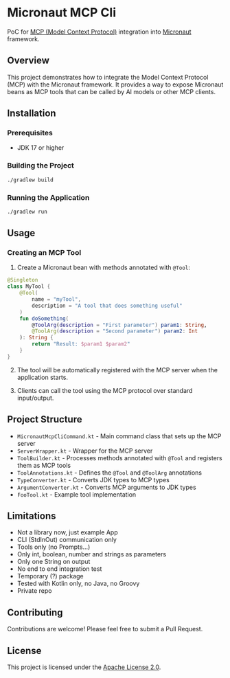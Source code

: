 # Micronaut MCP Cli

PoC for [MCP (Model Context Protocol)](https://modelcontextprotocol.io/) integration into [Micronaut](https://micronaut.io/) framework.

## Overview

This project demonstrates how to integrate the Model Context Protocol (MCP) with the Micronaut framework. It provides a way to expose Micronaut beans as MCP tools that can be called by AI models or other MCP clients.

## Installation

### Prerequisites

- JDK 17 or higher

### Building the Project

```bash
./gradlew build
```

### Running the Application

```bash
./gradlew run
```

## Usage

### Creating an MCP Tool

1. Create a Micronaut bean with methods annotated with `@Tool`:

```kotlin
@Singleton
class MyTool {
    @Tool(
        name = "myTool",
        description = "A tool that does something useful"
    )
    fun doSomething(
        @ToolArg(description = "First parameter") param1: String,
        @ToolArg(description = "Second parameter") param2: Int
    ): String {
        return "Result: $param1 $param2"
    }
}
```

2. The tool will be automatically registered with the MCP server when the application starts.

3. Clients can call the tool using the MCP protocol over standard input/output.

## Project Structure

- `MicronautMcpCliCommand.kt` - Main command class that sets up the MCP server
- `ServerWrapper.kt` - Wrapper for the MCP server
- `ToolBuilder.kt` - Processes methods annotated with `@Tool` and registers them as MCP tools
- `ToolAnnotations.kt` - Defines the `@Tool` and `@ToolArg` annotations
- `TypeConverter.kt` - Converts JDK types to MCP types
- `ArgumentConverter.kt` - Converts MCP arguments to JDK types
- `FooTool.kt` - Example tool implementation

## Limitations

- Not a library now, just example App
- CLI (StdInOut) communication only
- Tools only (no Prompts...)
- Only int, boolean, number and strings as parameters
- Only one String on output
- No end to end integration test
- Temporary (?) package
- Tested with Kotlin only, no Java, no Groovy
- Private repo

## Contributing

Contributions are welcome! Please feel free to submit a Pull Request.

## License

This project is licensed under the [Apache License 2.0](LICENSE).
